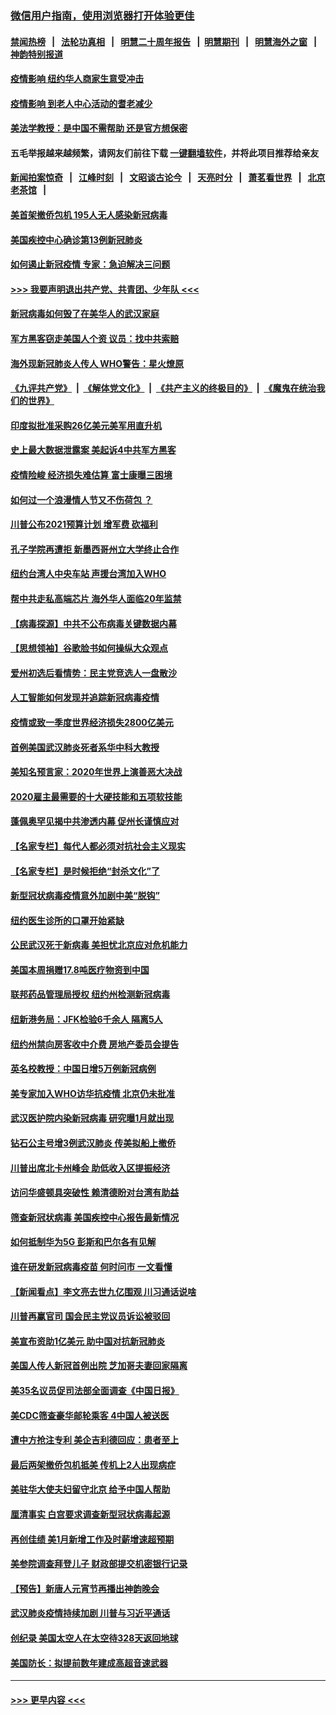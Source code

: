 ### [微信用户指南，使用浏览器打开体验更佳](https://github.com/gfw-breaker/banned-news1/blob/master/indexes/wechat-guide.md?t=0)
#### [禁闻热榜](热点新闻.md?t=0)  &nbsp;&nbsp;|&nbsp;&nbsp; [法轮功真相](https://github.com/gfw-breaker/truth/blob/master/README.md?t=0) &nbsp;&nbsp;|&nbsp;&nbsp; [明慧二十周年报告](https://github.com/gfw-breaker/mh-reports/blob/master/README.md?t=0) &nbsp;&nbsp;|&nbsp;&nbsp;[明慧期刊](https://github.com/gfw-breaker/mh-qikan) &nbsp;&nbsp;|&nbsp;&nbsp; [明慧海外之窗](https://github.com/gfw-breaker/mh-news/blob/master/README.md?t=0) &nbsp;&nbsp;|&nbsp;&nbsp; [神韵特别报道](https://github.com/gfw-breaker/mh-news/blob/master/shenyun.md?t=0)
#### [疫情影响  纽约华人商家生意受冲击](../pages/nsc412/n11860284.md?t=02111522) 
#### [疫情影响  到老人中心活动的耆老减少](../pages/nsc412/n11860199.md?t=02111522) 
#### [美法学教授：是中国不需帮助 还是官方想保密](../pages/nsc412/n11859492.md?t=02111522) 
#### 五毛举报越来越频繁，请网友们前往下载 [一键翻墙软件](https://github.com/gfw-breaker/ssr-accounts)，并将此项目推荐给亲友
#### [新闻拍案惊奇](https://github.com/gfw-breaker/banned-news1/blob/master/pages/link4.md) &nbsp;&nbsp;|&nbsp;&nbsp; [江峰时刻](https://github.com/gfw-breaker/banned-news1/blob/master/pages/link4.md) &nbsp;&nbsp;|&nbsp;&nbsp; [文昭谈古论今](https://github.com/gfw-breaker/banned-news1/blob/master/pages/link4.md) &nbsp;&nbsp;|&nbsp;&nbsp; [天亮时分](https://github.com/gfw-breaker/banned-news1/blob/master/pages/link4.md) &nbsp;&nbsp;|&nbsp;&nbsp; [萧茗看世界](https://github.com/gfw-breaker/banned-news1/blob/master/pages/link4.md) &nbsp;&nbsp;|&nbsp;&nbsp; [北京老茶馆](https://github.com/gfw-breaker/banned-news1/blob/master/pages/link4.md) &nbsp;&nbsp;|&nbsp;&nbsp; 
#### [美首架撤侨包机 195人无人感染新冠病毒](../pages/nsc412/n11859908.md?t=02111522) 
#### [美国疾控中心确诊第13例新冠肺炎](../pages/nsc412/n11859966.md?t=02111522) 
#### [如何遏止新冠疫情 专家：急迫解决三问题](../pages/nsc412/n11859685.md?t=02111522) 
#### [>>> 我要声明退出共产党、共青团、少年队 <<<](https://github.com/begood0513/goodnews/blob/master/quit/letter.md) 
#### [新冠病毒如何毁了在美华人的武汉家庭](../pages/nsc412/n11859524.md?t=02111522) 
#### [军方黑客窃走美国人个资 议员：找中共索赔](../pages/nsc412/n11859371.md?t=02111522) 
#### [海外现新冠肺炎人传人 WHO警告：星火燎原](../pages/nsc412/n11859252.md?t=02111522) 
#### [《九评共产党》](https://github.com/begood0513/9ping.md/blob/master/README.md) &nbsp;|&nbsp; [《解体党文化》](../../../../jtdwh.md/blob/master/README.md)  &nbsp;|&nbsp; [《共产主义的终极目的》](../../../../gczydzjmd.md/blob/master/README.md) &nbsp;|&nbsp; [《魔鬼在统治我们的世界》](../../../../mgztzwmdsj.md/blob/master/README.md) 
#### [印度拟批准采购26亿美元美军用直升机](../pages/nsc412/n11859143.md?t=02111522) 
#### [史上最大数据泄露案 美起诉4中共军方黑客](../pages/nsc412/n11859115.md?t=02111522) 
#### [疫情险峻 经济损失难估算 富士康曝三困境](../pages/nsc412/n11859120.md?t=02111522) 
#### [如何过一个浪漫情人节又不伤荷包 ？](../pages/nsc412/n11858969.md?t=02111522) 
#### [川普公布2021预算计划 增军费 砍福利](../pages/nsc412/n11859012.md?t=02111522) 
#### [孔子学院再遭拒 新墨西哥州立大学终止合作](../pages/nsc412/n11858661.md?t=02111522) 
#### [纽约台湾人中央车站  声援台湾加入WHO](../pages/nsc412/n11857757.md?t=02111522) 
#### [帮中共走私高端芯片 海外华人面临20年监禁](../pages/nsc412/n11855016.md?t=02111522) 
#### [【病毒探源】中共不公布病毒关键数据内幕](../pages/nsc412/n11856584.md?t=02111522) 
#### [【思想领袖】谷歌脸书如何操纵大众观点](../pages/nsc412/n11680874.md?t=02111522) 
#### [爱州初选后看情势：民主党竞选人一盘散沙](../pages/nsc412/n11856557.md?t=02111522) 
#### [人工智能如何发现并追踪新冠病毒疫情](../pages/nsc412/n11856398.md?t=02111522) 
#### [疫情或致一季度世界经济损失2800亿美元](../pages/nsc412/n11855639.md?t=02111522) 
#### [首例美国武汉肺炎死者系华中科大教授](../pages/nsc412/n11855500.md?t=02111522) 
#### [美知名预言家：2020年世界上演善恶大决战](../pages/nsc412/n11855418.md?t=02111522) 
#### [2020雇主最需要的十大硬技能和五项软技能](../pages/nsc412/n11850953.md?t=02111522) 
#### [蓬佩奥罕见揭中共渗透内幕 促州长谨慎应对](../pages/nsc412/n11854685.md?t=02111522) 
#### [【名家专栏】每代人都必须对抗社会主义现实](../pages/nsc412/n11831412.md?t=02111522) 
#### [【名家专栏】是时候拒绝“封杀文化”了](../pages/nsc412/n11814093.md?t=02111522) 
#### [新型冠状病毒疫情意外加剧中美“脱钩”](../pages/nsc412/n11854475.md?t=02111522) 
#### [纽约医生诊所的口罩开始紧缺](../pages/nsc412/n11853364.md?t=02111522) 
#### [公民武汉死于新病毒 美担忧北京应对危机能力](../pages/nsc412/n11854331.md?t=02111522) 
#### [美国本周捐赠17.8吨医疗物资到中国](../pages/nsc412/n11854269.md?t=02111522) 
#### [联邦药品管理局授权  纽约州检测新冠病毒](../pages/nsc412/n11853371.md?t=02111522) 
#### [纽新港务局：JFK检验6千余人  隔离5人](../pages/nsc412/n11853366.md?t=02111522) 
#### [纽约州禁向房客收中介费  房地产委员会提告](../pages/nsc412/n11853360.md?t=02111522) 
#### [英名校教授：中国日增5万例新冠病例](../pages/nsc412/n11854174.md?t=02111522) 
#### [美专家加入WHO访华抗疫情 北京仍未批准](../pages/nsc412/n11854043.md?t=02111522) 
#### [武汉医护院内染新冠病毒 研究曝1月就出现](../pages/nsc412/n11852928.md?t=02111522) 
#### [钻石公主号增3例武汉肺炎 传美拟船上撤侨](../pages/nsc412/n11853240.md?t=02111522) 
#### [川普出席北卡州峰会 助低收入区提振经济](../pages/nsc412/n11853232.md?t=02111522) 
#### [访问华盛顿具突破性 赖清德盼对台湾有助益](../pages/nsc412/n11853129.md?t=02111522) 
#### [筛查新冠状病毒 美国疾控中心报告最新情况](../pages/nsc412/n11853070.md?t=02111522) 
#### [如何抵制华为5G 彭斯和巴尔各有见解](../pages/nsc412/n11852535.md?t=02111522) 
#### [谁在研发新冠病毒疫苗 何时问市 一文看懂](../pages/nsc412/n11852840.md?t=02111522) 
#### [【新闻看点】李文亮去世九亿围观 川习通话说啥](../pages/nsc412/n11852360.md?t=02111522) 
#### [川普再赢官司 国会民主党议员诉讼被驳回](../pages/nsc412/n11852287.md?t=02111522) 
#### [美宣布资助1亿美元 助中国对抗新冠肺炎](../pages/nsc412/n11852531.md?t=02111522) 
#### [美国人传人新冠首例出院 芝加哥夫妻回家隔离](../pages/nsc412/n11852452.md?t=02111522) 
#### [美35名议员促司法部全面调查《中国日报》](../pages/nsc412/n11852435.md?t=02111522) 
#### [美CDC筛查豪华邮轮乘客 4中国人被送医](../pages/nsc412/n11852085.md?t=02111522) 
#### [遭中方抢注专利 美企吉利德回应：患者至上](../pages/nsc412/n11852037.md?t=02111522) 
#### [最后两架撤侨包机抵美 传机上2人出现病症](../pages/nsc412/n11852173.md?t=02111522) 
#### [美驻华大使夫妇留守北京 给予中国人帮助](../pages/nsc412/n11852165.md?t=02111522) 
#### [厘清事实 白宫要求调查新型冠状病毒起源](../pages/nsc412/n11852106.md?t=02111522) 
#### [再创佳绩 美1月新增工作及时薪增速超预期](../pages/nsc412/n11852174.md?t=02111522) 
#### [美参院调查拜登儿子 财政部提交机密银行记录](../pages/nsc412/n11851808.md?t=02111522) 
#### [【预告】新唐人元宵节再播出神韵晚会](../pages/nsc412/n11843192.md?t=02111522) 
#### [武汉肺炎疫情持续加剧 川普与习近平通话](../pages/nsc412/n11851613.md?t=02111522) 
#### [创纪录 美国太空人在太空待328天返回地球](../pages/nsc412/n11851266.md?t=02111522) 
#### [美国防长：拟提前数年建成高超音速武器](../pages/nsc412/n11850959.md?t=02111522) 

----
#### [ >>> 更早内容 <<< ](../indexes/nsc412-earlier.md)

